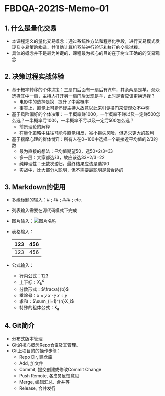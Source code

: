 # FBDQA-2021S-Memo-01

## 1. 什么是量化交易

- 本课程定义的量化交易概念：通过系统性方法和程序化手段，进行交易模式发现及交易策略构造，并借助计算机系统进行验证和执行的交易过程。
- 具体的概念并不是最为关键的，课程最为核心的目的在于树立正确的的交易观念

## 2. 决策过程实战体验

- 基于概率转移的个体决策：三扇门后面有一扇后有汽车，其余两扇是羊。观众选择其中一扇，主持人打开另一扇门后发现是羊，此时是否应该更换选择？
  - 电影中的选择是换，提升了中奖概率
  - 事实上，直觉上可能怀疑主持人故意以此来引诱换门来使观众不中奖
- 基于风险偏好的个体决策：一半概率赚1000，一半概率不赚以及一定赚500怎么选？一半概率亏1000，一半概率不亏以及一定亏500怎么选？
  - 前景理论的解释
  - 在量化策略中往往可能与直觉相反，减小损失风险，但追求更大的盈利
- 基于揣摩心理的群体博弈：所有人在0~100中选择一个最接近平均值的2/3的数
  - 最为直接的想法：平均值期望50，选50*2/3=33
  - 多一层：大家都选33，故应该选33*2/3=22
  - 纯粹理性：无数次递归，最终结果应该是选择0
  - 实战中，比大部分人聪明，但不需要最聪明是最合适的

## 3. Markdown的使用

- 多级标题的输入：# ; ## ; ### ; etc.

- 列表输入需要在源代码模式下完成

- 图片输入：![图片名称](图片地址)

- 表格输入：

  | 123  | 456  |
  | ---- | ---- |
  | 123  | 456  |

- 公式输入：

  - 行内公式：$123$
  - 上下标：$X^a_b$
  - 分数形式：$\frac{a}{b}$
  - 乘除号：$x\times y$   $x\cdot y$   $x\div y$
  - 求和：$\sum_{i=1}^{n}X_i$
  - 特殊的粗体公式：$\mathbf{X_a}$

## 4. Git简介

- 分布式版本管理
- Git的核心概念Repo仓库及其管理。
- Git上项目的的操作步骤：
  - Repo Dir, 建仓库
  - Add, 加文件
  - Commit, 提交创建或修改Commit Change
  - Push Remote, 各成员反馈意见
  - Merge, 编辑汇总、合并等
  - Release, 合并发行
